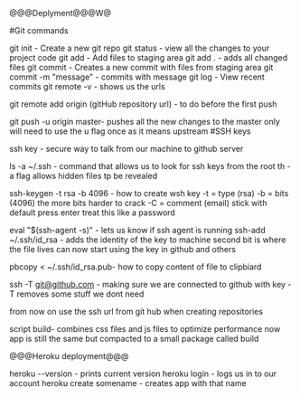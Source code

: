@@@Deplyment@@@W@

#Git commands

git init - Create a new git repo
git status - view all the changes to your project code
git add - Add files to staging area
git add . - adds all changed files
git commit - Creates a new commit with files from staging area
git commit -m "message" - commits with message
git log - View recent commits
git remote -v - shows us the urls

git remote add origin (gitHub repository url) - to do before the first push

git push -u origin master- pushes all the new changes to the master
only will need to use the u flag once as it means upstream
#SSH keys

ssh key - secure way to talk from our machine to github server

ls -a ~/.ssh - command that allows us to look for ssh keys from the root th -a flag allows hidden files tp be revealed

ssh-keygen -t rsa -b 4096 - how to create wsh key -t = type (rsa)
-b = bits (4096) the more bits harder to crack -C = comment (email) stick with default press enter treat this like a password

eval "$(ssh-agent -s)" - lets us know if ssh agent is running
ssh-add ~/.ssh/id_rsa - adds the identity of the key to machine second bit is where the file lives can now start using the key in github and others

pbcopy < ~/.ssh/id_rsa.pub- how to copy content of file to clipbiard

ssh -T git@github.com - making sure we are connected to github with key -T removes some stuff we dont need

from now on use the ssh url from git hub when creating repositories

script build- combines css files and js files to optimize performance now app is still the same but compacted to a small package called build

@@@Heroku deployment@@@

heroku --version - prints current version
heroku login - logs us in to our account
heroku create somename - creates app with that name